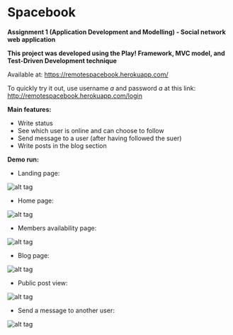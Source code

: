 # Spacebook
**Assignment 1 (Application Development and Modelling) - Social network web application**

**This project was developed using the Play! Framework, MVC model, and Test-Driven Development technique**

Available at: https://remotespacebook.herokuapp.com/

To quickly try it out, use username *a* and password *a* at this link: http://remotespacebook.herokuapp.com/login

**Main features:**
- Write status
- See which user is online and can choose to follow
- Send message to a user (after having followed the suer)
- Write posts in the blog section

**Demo run:**

- Landing page:

![alt tag](https://www.dropbox.com/s/irdyejtx4x8busr/spacebook6.png?raw=1)

- Home page:

![alt tag](https://www.dropbox.com/s/1mtt9i2lmhg1wra/spacebook1.png?raw=1)

- Members availability page:

![alt tag](https://www.dropbox.com/s/mavhy3qyxk6nxcg/spacebook2.png?raw=1)

- Blog page:

![alt tag](https://www.dropbox.com/s/aysjmkwqftqxcmh/spacebook3.png?raw=1)

- Public post view:

![alt tag](https://www.dropbox.com/s/s5y7osx8hbnkhzu/spacebook4.png?raw=1)

- Send a message to another user:

![alt tag](https://www.dropbox.com/s/zz93dweuvjf0gyr/spacebook5.png?raw=1)
